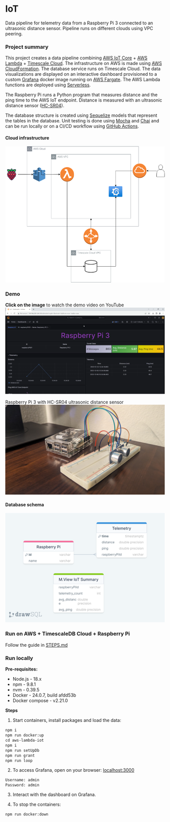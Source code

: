 # IoT

Data pipeline for telemetry data from a Raspberry Pi 3 connected to an ultrasonic distance sensor. Pipeline runs on different clouds using VPC peering. 

### Project summary

This project creates a data pipeline combining [AWS IoT Core](https://aws.amazon.com/iot-core/) + [AWS Lambda](https://www.sparkfun.com/products/15569) + [Timescale Cloud](https://www.timescale.com/). The infrastructure on AWS is made using [AWS CloudFormation](https://aws.amazon.com/cloudformation/). The database service runs on Timescale Cloud. The data visualizations are displayed on an interactive dashboard provisioned to a custom [Grafana](https://grafana.com/grafana/) docker image running on [AWS Fargate](https://aws.amazon.com/fargate/). The AWS Lambda functions are deployed using [Serverless](https://www.serverless.com/).

 The Raspberry Pi runs a Python program that measures distance and the ping time to the AWS IoT endpoint. Distance is measured with an ultrasonic distance sensor ([HC-SR04](https://www.sparkfun.com/products/15569)).
 
 The database structure is created using [Sequelize](https://sequelize.org/) models that represent the tables in the database. Unit testing is done using [Mocha](https://mochajs.org/) and [Chai](https://www.chaijs.com/) and can be run locally or on a CI/CD workflow using [GitHub Actions](https://github.com/features/actions).

#### Cloud infrastructure

![Cloud infrastructure](images/iot.drawio.png)

### Demo

**Click on the image** to watch the demo video on YouTube
[![Demo](images/iot-demo.png)](https://www.youtube.com/watch?v=fbq8nwANjpo)

Raspberry Pi 3 with HC-SR04 ultrasonic distance sensor 
![Raspberry Pi 3 with HC-SR04](images/raspberrypi.jpg)

#### Database schema

![Database schema](images/database-schema.png)


### Run on AWS + TimescaleDB Cloud + Raspberry Pi

Follow the guide in [STEPS.md](STEPS.md)

### Run locally

**Pre-requisites:**

- Node.js - 18.x
- npm - 9.8.1
- nvm - 0.39.5
- Docker - 24.0.7, build afdd53b
- Docker compose - v2.21.0

**Steps**

1. Start containers, install packages and load the data:
```console
npm i
npm run docker:up
cd aws-lambda-iot
npm i
npm run setUpDb
npm run grant
npm run loop
```

2. To access Grafana, open on your browser: [localhost:3000](http://localhost:3000)
```
Username: admin
Password: admin
```
3. Interact with the dashboard on Grafana.

4. To stop the containers:
```console
npm run docker:down
```